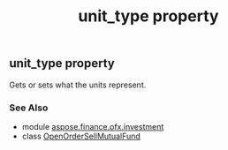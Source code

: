 ﻿---
title: unit_type property
second_title: Aspose.Finance for Python via .NET API References
description: 
type: docs
weight: 60
url: /python-net/aspose.finance.ofx.investment/openordersellmutualfund/unit_type/
is_root: false
---

## unit_type property


Gets or sets what the units represent.

### See Also
* module [aspose.finance.ofx.investment](../../)
* class [OpenOrderSellMutualFund](/finance/python-net/aspose.finance.ofx.investment/openordersellmutualfund)
